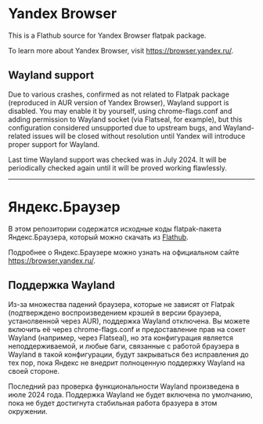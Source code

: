 # Yandex Browser

This is a Flathub source for Yandex Browser flatpak package.

To learn more about Yandex Browser, visit https://browser.yandex.ru/.

## Wayland support

Due to various crashes, confirmed as not related to Flatpak package (reproduced in AUR version of Yandex Browser),
Wayland support is disabled. You may enable it by yourself, using chrome-flags.conf and adding permission to Wayland
socket (via Flatseal, for example), but this configuration considered unsupported due to upstream bugs, and
Wayland-related issues will be closed without resolution until Yandex will introduce proper support for Wayland.

Last time Wayland support was checked was in July 2024. It will be periodically checked again until it will be proved
working flawlessly.

---

# Яндекс.Браузер

В этом репозитории содержатся исходные коды flatpak-пакета Яндекс.Браузера, который можно скачать из [Flathub](https://flathub.org/apps/details/ru.yandex.Browser).

Подробнее о Яндекс.Браузере можно узнать на официальном сайте https://browser.yandex.ru/.

## Поддержка Wayland

Из-за множества падений браузера, которые не зависят от Flatpak (подтверждено воспроизведением крэшей в версии браузера,
устанолвенной через AUR), поддержка Wayland отключена. Вы можете включить её через chrome-flags.conf и предоставление
прав на сокет Wayland (например, через Flatseal), но эта конфигурация является неподдерживаемой, и любые баги, связанные
с работой браузера в Wayland в такой конфигурации, будут закрываться без исправления до тех пор, пока Яндекс не внедрит
полноценную поддержку Wayland на своей стороне.

Последний раз проверка функциональности Wayland произведена в июле 2024 года. Поддержка Wayland не будет включена по
умолчанию, пока не будет достигнута стабильная работа бразуера в этом окружении.
